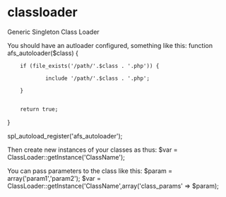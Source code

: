 classloader
===========

Generic Singleton Class Loader

You should have an autloader configured, something like this:
function afs_autoloader($class) {

        if (file_exists('/path/'.$class . '.php')) {
        
                include '/path/'.$class . '.php';
                
        }
        

        return true;
        
}

spl_autoload_register('afs_autoloader');

Then create new instances of your classes as thus:
$var = ClassLoader::getInstance('ClassName');

You can pass parameters to the class like this:
$param = array('param1','param2');
$var = ClassLoader::getInstance('ClassName',array('class_params'  =>	$param);

